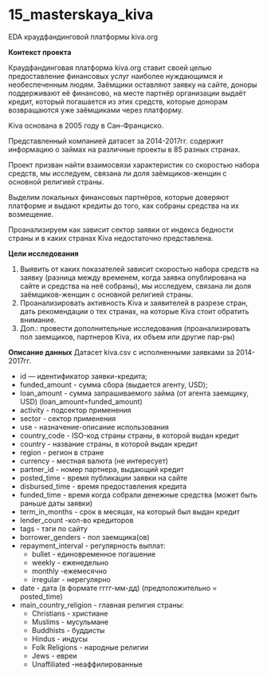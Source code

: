 # 15_masterskaya_kiva
 EDA краудфандинговой платформы kiva.org

**Контекст проекта**

Краудфандинговая платформа kiva.org ставит своей целью предоставление финансовых услуг наиболее нуждающимся и необеспеченным людям. Заёмщики оставляют заявку на сайте, доноры поддерживают её  финансово, на месте партнёр организации выдаёт кредит, который погашается из этих средств, которые донорам возвращаются уже заёмщиками через платформу.

Kiva основана в 2005 году в Сан-Франциско.

Представленный компанией датасет за 2014-2017гг. содержит информацию о займах на различные проекты в 85 разных странах.


Проект призван найти взаимосвязи характеристик со скоростью набора средств, мы исследуем, связана ли доля заёмщиков-женщин с основной религией страны.

Выделим локальных финансовых партнёров, которые доверяют платформе и выдают кредиты до того, как собраны средства на их возмещение.

Проанализируем как зависит сектор заявки от индекса бедности страны
 и в каких странах Kiva недостаточно представлена.

**Цели исследования**

1. Выявить от каких показателей зависит скоростью набора средств на заявку (разница между временем, когда заявка опублирована на сайте и средства на неё собраны), мы исследуем, связана ли доля заёмщиков-женщин с основной религией страны.
2. Проанализировать активность Kiva и заявителей в разрезе стран, дать рекомендации о тех странах, на которые Kiva стоит обратить внимание.
3. Доп.: провести дополнительные исследования (проанализировать пол заемщиков, партнеров Kiva, их объем или другие пар-ры)

**Описание данных**
Датасет kiva.csv с исполненными заявками за 2014-2017гг.

- id —  идентификатор заявки-кредита;
- funded_amount - сумма сбора (выдается агенту, USD);
- loan_amount - сумма запрашиваемого займа (от агента заемщику, USD) (loan_amount=funded_amount)
- activity - подсектор применения
- sector - сектор применения
- use - назначение-описание использования
- country_code - ISO-код страны страны, в которой выдан кредит
- country - название страны, в которой выдан кредит
- region - регион в стране
- currency - местная валюта (не интересует)
- partner_id - номер партнера, выдающий кредит
- posted_time - время публикации заявки на сайте
- disbursed_time - время предоставления кредита
- funded_time - время когда собрали денежные средства (может быть раньше даты заявки)
- term_in_months - срок в месяцах, на который был выдан кредит
- lender_count -кол-во кредиторов
- tags - тэги по сайту
- borrower_genders - пол заемщика(ов)
- repayment_interval - регулярность выплат:
    * bullet - единовременное погашение
    * weekly - еженедельно
    * monthly -ежемесячно
    * irregular - нерегулярно
- date - дата (в формате гггг-мм-дд) (предположительно = posted_time)
- main_country_religion - главная религия страны:
    * Christians - христиане
    * Muslims - мусульмане
    * Buddhists - буддисты
    * Hindus - индусы
    * Folk Religions - народные религии
    * Jews - евреи
    * Unaffiliated -неаффилированные


 
